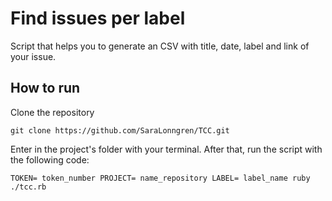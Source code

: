 # Find issues per label
Script that helps you to generate an CSV with title, date, label and link of your issue.

## How to run

Clone the repository

``git clone https://github.com/SaraLonngren/TCC.git``

Enter in the project's folder with your terminal. After that, run the script with the following code:

``TOKEN= token_number PROJECT= name_repository LABEL= label_name ruby ./tcc.rb``
